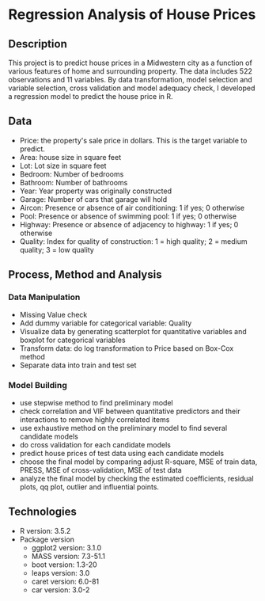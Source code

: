# Regression Analysis of House Prices

## Description
This project is to predict house prices in a Midwestern city as a function of various features of home and surrounding property.  The data includes 522 observations and 11 variables. By data transformation, model selection and variable selection, cross validation and model adequacy check, I developed a regression model to predict the house price in R.

## Data 
* Price: the property's sale price in dollars. This is the target variable to predict.
* Area: house size in square feet
* Lot: Lot size in square feet
* Bedroom: Number of bedrooms
* Bathroom: Number of bathrooms
* Year: Year property was originally constructed
* Garage: Number of cars that garage will hold
* Aircon: Presence or absence of air conditioning: 1 if yes; 0 otherwise
* Pool: Presence or absence of swimming pool: 1 if yes; 0 otherwise
* Highway: Presence or absence of adjacency to highway: 1 if yes; 0 otherwise
* Quality: Index for quality of construction: 1 = high quality; 2 = medium quality; 3 = low quality

## Process, Method and Analysis
### Data Manipulation
* Missing Value check
* Add dummy variable for categorical variable: Quality
* Visualize data by generating scatterplot for quantitative variables and boxplot for categorical variables
* Transform data: do log transformation to Price based on Box-Cox method
* Separate data into train and test set


### Model Building
* use stepwise method to find preliminary model
* check correlation and VIF between quantitative predictors and their interactions to remove highly correlated items
* use exhaustive method on the preliminary model to find several candidate models
* do cross validation for each candidate models
* predict house prices of test data using each candidate models
* choose the final model by comparing adjust R-square, MSE of train data, PRESS, MSE of cross-validation, MSE of test data
* analyze the final model by checking the estimated coefficients, residual plots, qq plot, outlier and influential points. 

## Technologies
* R version: 3.5.2
* Package version
  * ggplot2 version: 3.1.0
  * MASS version: 7.3-51.1
  * boot version: 1.3-20
  * leaps version: 3.0
  * caret version: 6.0-81
  * car version: 3.0-2



